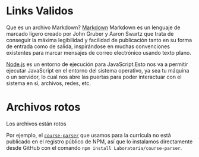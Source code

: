 # Links Validos
Que es un archivo Markdown?
[Markdown](https://es.wikipedia.org/wiki/Markdown) Markdown es un lenguaje de marcado ligero creado por John Gruber y Aaron Swartz que trata de conseguir la máxima legibilidad y facilidad de publicación tanto en su forma de entrada como de salida, inspirándose en muchas convenciones existentes para marcar mensajes de correo electrónico usando texto plano.

[Node.js](https://nodejs.org/es/) es un entorno de ejecución para JavaScript.Esto nos va a permitir ejecutar JavaScript en el entorno del sistema operativo, ya sea tu máquina o un servidor, lo cual nos abre las puertas para poder interactuar con el sistema en sí, archivos, redes, etc.

# Archivos rotos
Los archivos están rotos

Por ejemplo, el [`course-parser`](https:///Laboratoria/course-parser) que usamos para la currícula no está publicado en el registro público de NPM, así que lo instalamos directamente desde GitHub con el comando `npm install Laboratoria/course-parser`.
